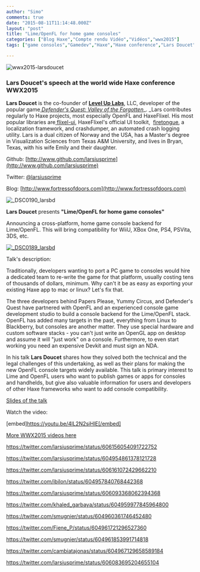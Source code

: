 ```yaml
---
author: "Simo"
comments: true
date: "2015-08-11T11:14:48.000Z"
layout: "post"
title: "Lime/OpenFL for home game consoles"
categories: ["Blog Haxe","Compte rendu Vidéo","Vidéos","wwx2015"]
tags: ["game consoles","Gamedev","Haxe","Haxe conference","Lars Doucet","Lime/Openfl","openFL","video","wwx","wwx2015"]

---
```

![wwx2015-larsdoucet](https://www.silexlabs.org/wp-content/uploads/2015/07/wwx2015-larsdoucet.png)


### Lars Doucet's speech at the world wide Haxe conference WWX2015


**Lars Doucet** is the co-founder of **[Level Up Labs](http://www.leveluplabs.com/)**, LLC, developer of the popular game[ _Defender's Quest: Valley of the Forgotten_](http://www.defendersquest.com)_. _Lars contributes regularly to Haxe projects, most especially OpenFL and HaxeFlixel. His most popular libraries are[ flixel-ui](http://github.com/haxeflixel/flixel-ui), HaxeFlixel's official UI toolkit,  [firetongue](http://github.com/firetongue), a localization framework, and crashdumper, an automated crash logging utility. Lars is a dual citizen of Norway and the USA, has a Master's degree in Visualization Sciences from Texas A&M University, and lives in Bryan, Texas, with his wife Emily and their daughter.

Github: [http://www.github.com/larsiusprime](http://www.github.com/larsiusprime)

Twitter: [@larsiusprime](https://twitter.com/larsiusprime)

Blog: [http://www.fortressofdoors.com](http://www.fortressofdoors.com)

![_DSC0190_larsbd](https://www.silexlabs.org/wp-content/uploads/2015/07/DSC0190_larsbd.jpg)

**Lars Doucet** presents **"Lime/OpenFL for home game consoles"**

Announcing a cross-platform, home game console backend for Lime/OpenFL. This will bring compatibility for WiiU, XBox One, PS4, PSVita, 3DS, etc.

[![_DSC0189_larsbd](https://www.silexlabs.org/wp-content/uploads/2015/07/DSC0189_larsbd-687x458.jpg)](https://www.silexlabs.org/wp-content/uploads/2015/07/DSC0189_larsbd.jpg)



Talk's description:

Traditionally, developers wanting to port a PC game to consoles would hire a dedicated team to re-write the game for that platform, usually costing tens of thousands of dollars, minimum. Why can't it be as easy as exporting your existing Haxe app to mac or linux? Let's fix that.

The three developers behind Papers Please, Yummy Circus, and Defender's Quest have partnered with OpenFL and an experienced console game development studio to build a console backend for the Lime/OpenFL stack. OpenFL has added many targets in the past, everything from Linux to Blackberry, but consoles are another matter. They use special hardware and custom software stacks - you can't just write an OpenGL app on desktop and assume it will "just work" on a console. Furthermore, to even start working you need an expensive Devkit and must sign an NDA.

In his talk **Lars Doucet** shares how they solved both the technical and the legal challenges of this undertaking, as well as their plans for making the new OpenFL console targets widely available. This talk is primary interest to Lime and OpenFL users who want to publish games or apps for consoles and handhelds, but give also valuable information for users and developers of other Haxe frameworks who want to add console compatibility.

[Slides of the talk](http://www.fortressofdoors.com/openfl-for-home-game-consoles/)

Watch the video:

[embed]https://youtu.be/4lL2N2siHlE[/embed]

[More WWX2015 videos here](https://www.silexlabs.org/wrapping-up-wwx2015/)

https://twitter.com/larsiusprime/status/606156054091722752

https://twitter.com/larsiusprime/status/604954861378121728

https://twitter.com/larsiusprime/status/606161072429662210

https://twitter.com/ibilon/status/604957840768442368

https://twitter.com/larsiusprime/status/606093368062394368

https://twitter.com/khaled_garbaya/status/604959977845964800

https://twitter.com/smugnier/status/604960361746452480

https://twitter.com/Fiene_P/status/604961721296527360

https://twitter.com/smugnier/status/604961853991714818

https://twitter.com/cambiatajonas/status/604967129658589184

https://twitter.com/larsiusprime/status/606083695204655104




